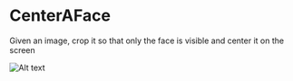 CenterAFace
===========

Given an image, crop it so that only the face is visible and center it on the screen

![Alt text](https://raw.github.com/thefotes/CenterAFace/master/myGif.gif)